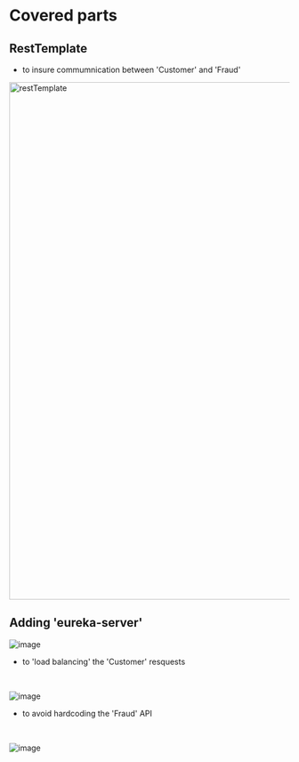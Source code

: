 # Covered parts 
## RestTemplate 
- to insure commumnication between 'Customer' and 'Fraud'
<img width="930" alt="restTemplate" src="https://user-images.githubusercontent.com/84160502/205744645-dc7069cb-dc86-4e6c-9137-3ab631a255b0.png">

## Adding 'eureka-server' 

![image](https://user-images.githubusercontent.com/84160502/205746102-3a35aa9a-64de-4c3a-8957-bc6a12c6a7f9.png)

- to 'load balancing' the 'Customer' resquests 
<br>

![image](https://user-images.githubusercontent.com/84160502/205745727-f6716944-7081-4125-b03c-a36773f1d208.png)

- to avoid hardcoding the 'Fraud' API 
<br>

![image](https://user-images.githubusercontent.com/84160502/205746346-1a157629-dae6-4a03-bd77-91888dd1a946.png)

